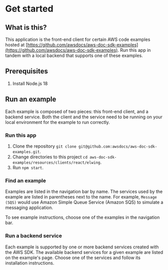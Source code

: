 # Get started

## What is this?
This application is the front-end client for certain AWS code examples hosted at
[https://github.com/awsdocs/aws-doc-sdk-examples](https://github.com/awsdocs/aws-doc-sdk-examples).
Run this app in tandem with a local backend that supports one of these examples.

## Prerequisites
1. Install Node.js 18

## Run an example
Each example is composed of two pieces: this front-end client, and a backend service. Both
the client and the service need to be running on your local environment for the example to
run correctly.

### Run this app
1. Clone the repository `git clone git@github.com:awsdocs/aws-doc-sdk-examples.git`.
2. Change directories to this project `cd aws-doc-sdk-examples/resources/clients/react/elwing`.
3. Run `npm start`.

### Find an example
Examples are listed in the navigation bar by name. The services used by the example are listed
in parentheses next to the name. For example, `Message (SQS)` would use Amazon Simple Queue Service
(Amazon SQS) to simulate a messaging application.

To see example instructions, choose one of the examples in the navigation bar.

### Run a backend service
Each example is supported by one or more backend services created with the AWS SDK. The
available backend services for a given example are listed on the example's page.
Choose one of the services and follow its installation instructions.